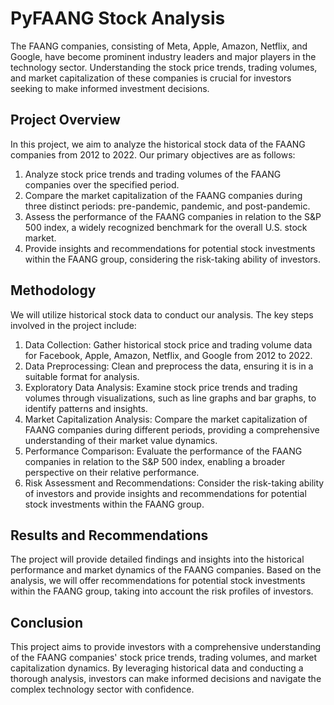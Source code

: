 # PyFAANG Stock Analysis

The FAANG companies, consisting of Meta, Apple, Amazon, Netflix, and Google, have become prominent industry leaders and major players in the technology sector. Understanding the stock price trends, trading volumes, and market capitalization of these companies is crucial for investors seeking to make informed investment decisions.

## Project Overview

In this project, we aim to analyze the historical stock data of the FAANG companies from 2012 to 2022. Our primary objectives are as follows:

1. Analyze stock price trends and trading volumes of the FAANG companies over the specified period.
2. Compare the market capitalization of the FAANG companies during three distinct periods: pre-pandemic, pandemic, and post-pandemic.
3. Assess the performance of the FAANG companies in relation to the S&P 500 index, a widely recognized benchmark for the overall U.S. stock market.
4. Provide insights and recommendations for potential stock investments within the FAANG group, considering the risk-taking ability of investors.

## Methodology

We will utilize historical stock data to conduct our analysis. The key steps involved in the project include:

1. Data Collection: Gather historical stock price and trading volume data for Facebook, Apple, Amazon, Netflix, and Google from 2012 to 2022.
2. Data Preprocessing: Clean and preprocess the data, ensuring it is in a suitable format for analysis.
3. Exploratory Data Analysis: Examine stock price trends and trading volumes through visualizations, such as line graphs and bar graphs, to identify patterns and insights.
4. Market Capitalization Analysis: Compare the market capitalization of FAANG companies during different periods, providing a comprehensive understanding of their market value dynamics.
5. Performance Comparison: Evaluate the performance of the FAANG companies in relation to the S&P 500 index, enabling a broader perspective on their relative performance.
6. Risk Assessment and Recommendations: Consider the risk-taking ability of investors and provide insights and recommendations for potential stock investments within the FAANG group.

## Results and Recommendations

The project will provide detailed findings and insights into the historical performance and market dynamics of the FAANG companies. Based on the analysis, we will offer recommendations for potential stock investments within the FAANG group, taking into account the risk profiles of investors.

## Conclusion

This project aims to provide investors with a comprehensive understanding of the FAANG companies' stock price trends, trading volumes, and market capitalization dynamics. By leveraging historical data and conducting a thorough analysis, investors can make informed decisions and navigate the complex technology sector with confidence.

